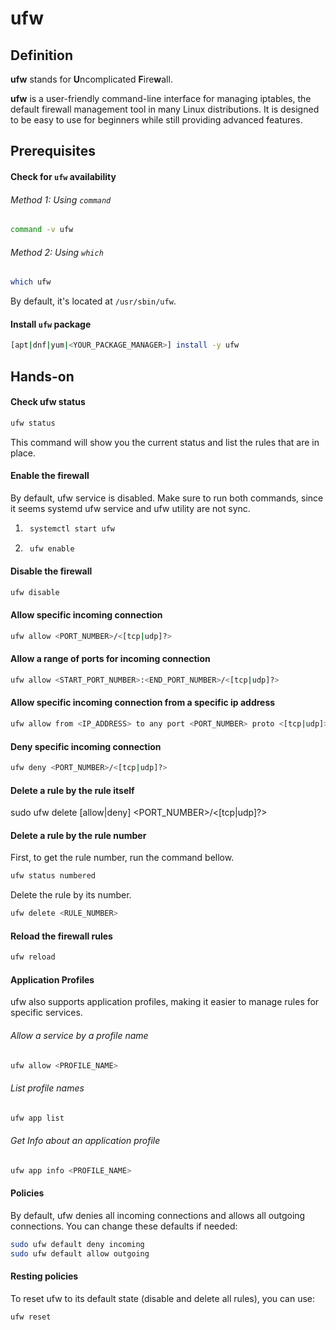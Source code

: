# ufw

## Definition

**ufw** stands for **U**ncomplicated **F**ire**w**all.

**ufw** is a user-friendly command-line interface for managing iptables, the default firewall management tool in many Linux distributions. It is designed to be easy to use for beginners while still providing advanced features.

## Prerequisites

#### Check for `ufw` availability

###### Method 1: Using `command`
```bash
command -v ufw
```

###### Method 2: Using `which`
```bash
which ufw
```

By default, it's located at `/usr/sbin/ufw`.

#### Install `ufw` package
```bash
[apt|dnf|yum|<YOUR_PACKAGE_MANAGER>] install -y ufw
```

## Hands-on
#### Check ufw status
```bash
ufw status
```
This command will show you the current status and list the rules that are in place.

#### Enable the firewall

By default, ufw service is disabled.
Make sure to run both commands, since it seems systemd ufw service and ufw utility are not sync.
1. ```bash
    systemctl start ufw
   ```
2. ```bash
    ufw enable
   ```

#### Disable the firewall
```bash
ufw disable
```

#### Allow specific incoming connection
```bash
ufw allow <PORT_NUMBER>/<[tcp|udp]?>
```

#### Allow a range of ports for incoming connection
```bash
ufw allow <START_PORT_NUMBER>:<END_PORT_NUMBER>/<[tcp|udp]?>
```

#### Allow specific incoming connection from a specific ip address
```bash
ufw allow from <IP_ADDRESS> to any port <PORT_NUMBER> proto <[tcp|udp]>
```

#### Deny specific incoming connection
```bash
ufw deny <PORT_NUMBER>/<[tcp|udp]?>
```

#### Delete a rule by the rule itself
sudo ufw delete [allow|deny] <PORT_NUMBER>/<[tcp|udp]?>

#### Delete a rule by the rule number
First, to get the rule number, run the command bellow. 
```bash
ufw status numbered
```
Delete the rule by its number.
```bash
ufw delete <RULE_NUMBER>
```

#### Reload the firewall rules
```bash
ufw reload
```

#### Application Profiles
ufw also supports application profiles, making it easier to manage rules for specific services.
###### Allow a service by a profile name
```bash
ufw allow <PROFILE_NAME>
```
###### List profile names
```bash
ufw app list
```
###### Get Info about an application profile
```bash
ufw app info <PROFILE_NAME>
```

#### Policies
By default, ufw denies all incoming connections and allows all outgoing connections.
You can change these defaults if needed:
```bash
sudo ufw default deny incoming
sudo ufw default allow outgoing
```

#### Resting policies
To reset ufw to its default state (disable and delete all rules), you can use:
```bash
ufw reset
```